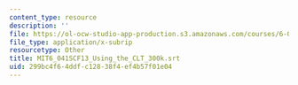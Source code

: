 ```yaml
---
content_type: resource
description: ''
file: https://ol-ocw-studio-app-production.s3.amazonaws.com/courses/6-041sc-probabilistic-systems-analysis-and-applied-probability-fall-2013/299bc4f64ddfc12838f4ef4b57f01e04_MIT6_041SCF13_Using_the_CLT_300k.srt
file_type: application/x-subrip
resourcetype: Other
title: MIT6_041SCF13_Using_the_CLT_300k.srt
uid: 299bc4f6-4ddf-c128-38f4-ef4b57f01e04
---
```

